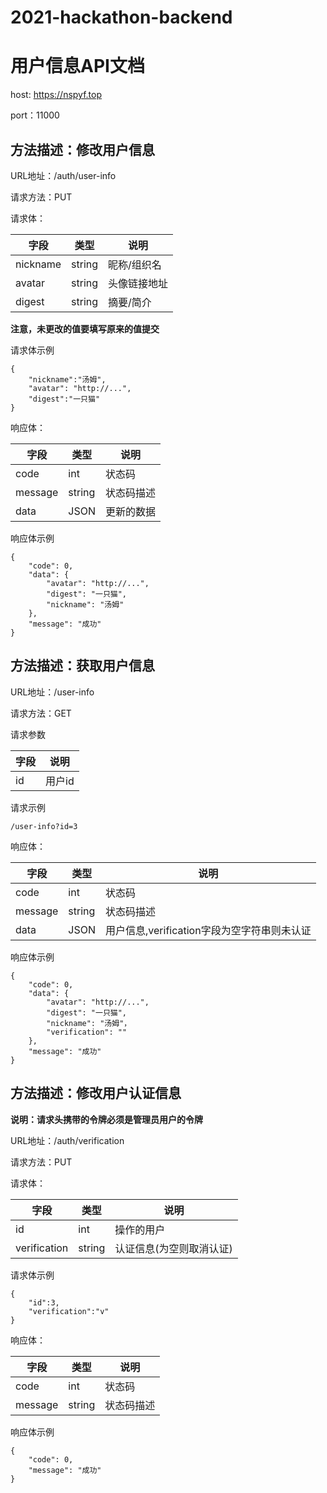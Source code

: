# 2021-hackathon-backend

# 用户信息API文档

host: https://nspyf.top

port：11000

## 方法描述：修改用户信息

URL地址：/auth/user-info

请求方法：PUT

请求体：

| 字段 | 类型 | 说明 |
| ---  | ---  | ---  |
|  nickname  |  string  |  昵称/组织名 |
|  avatar  |  string  |  头像链接地址  |
|  digest  |  string  |  摘要/简介  |

**注意，未更改的值要填写原来的值提交**

请求体示例

```
{
	"nickname":"汤姆",
	"avatar": "http://...",
	"digest":"一只猫"
}
```

响应体：


| 字段 | 类型 | 说明 |
| ---  | ---  | ---  |
|  code  |  int  |  状态码  |
|  message  |  string  |  状态码描述  |
|  data  |  JSON  |  更新的数据  |

响应体示例

```
{
    "code": 0,
    "data": {
        "avatar": "http://...",
        "digest": "一只猫",
        "nickname": "汤姆"
    },
    "message": "成功"
}
```

## 方法描述：获取用户信息

URL地址：/user-info

请求方法：GET

请求参数

| 字段 | 说明 |
| ---  | ---  |
|  id  |  用户id |

请求示例

```
/user-info?id=3
```

响应体：


| 字段 | 类型 | 说明 |
| ---  | ---  | ---  |
|  code  |  int  |  状态码  |
|  message  |  string  |  状态码描述  |
|  data  |  JSON  |  用户信息,verification字段为空字符串则未认证  |

响应体示例

```
{
    "code": 0,
    "data": {
        "avatar": "http://...",
        "digest": "一只猫",
        "nickname": "汤姆"，
        "verification": ""
    },
    "message": "成功"
}
```

## 方法描述：修改用户认证信息

**说明：请求头携带的令牌必须是管理员用户的令牌**

URL地址：/auth/verification

请求方法：PUT

请求体：

| 字段 | 类型 | 说明 |
| ---  | ---  | ---  |
|  id  |  int  |  操作的用户 |
|  verification  |  string  |  认证信息(为空则取消认证)  |

请求体示例

```
{
    "id":3,
    "verification":"v"
}
```

响应体：


| 字段 | 类型 | 说明 |
| ---  | ---  | ---  |
|  code  |  int  |  状态码  |
|  message  |  string  |  状态码描述  |

响应体示例

```
{
    "code": 0,
    "message": "成功"
}
```